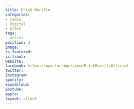 ```yaml
---
title: Erick Morillo
categories:
- radio
- digital
- press
tags:
- artist
position: 2
image: 
is-featured: 
is-front: 
website: 
facebook: https://www.facebook.com/ErickMorilloOfficial
twitter: 
instagram: 
spotify: 
soundcloud: 
youtube: 
apple: 
layout: client
---
```


